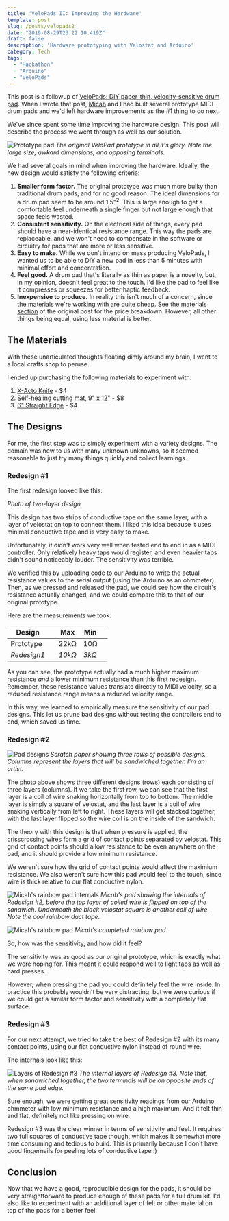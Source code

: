 ```yaml
---
title: 'VeloPads II: Improving the Hardware'
template: post
slug: /posts/velopads2
date: "2019-08-29T23:22:10.419Z"
draft: false
description: 'Hardware prototyping with Velostat and Arduino'
category: Tech
tags:
  - "Hackathon"
  - "Arduino"
  - "VeloPads"
---
```


This post is a followup of [VeloPads: DIY paper-thin, velocity-sensitive drum pad](/posts/velopads). When I wrote that post, [Micah](http://micaharvey.com/) and I had built several prototype MIDI drum pads and we'd left hardware improvements as the #1 thing to do next.

We've since spent some time improving the hardware design. This post will describe the process we went through as well as our solution.

![Prototype pad](/media/velo-pads2/prototype1.JPG)
_The original VeloPad prototype in all it's glory. Note the large size, awkard dimensions, and opposing terminals._

We had several goals in mind when improving the hardware. Ideally, the new design would satisfy the following criteria:
1. **Smaller form factor.** The original prototype was much more bulky than traditional drum pads, and for no good reason. The ideal dimensions for a drum pad seem to be around 1.5"<sup>2</sup>. This is large enough to get a comfortable feel underneath a single finger but not large enough that space feels wasted.
1. **Consistent sensitivity.** On the electrical side of things, every pad should have a near-identical resistance range. This way the pads are replaceable, and we won't need to compensate in the software or circuitry for pads that are more or less sensitive.
1. **Easy to make.** While we don't intend on mass producing VeloPads, I wanted us to be able to DIY a new pad in less than 5 minutes with minimal effort and concentration.
1. **Feel good.** A drum pad that's literally as thin as paper is a novelty, but, in my opinion, doesn't feel great to the touch. I'd like the pad to feel like it compresses or squeezes for better haptic feedback.
1. **Inexpensive to produce.** In reality this isn't much of a concern, since the materials we're working with are quite cheap. See [the materials section](/posts/velopads#materials) of the original post for the price breakdown. However, all other things being equal, using less material is better.

## The Materials

With these unarticulated thoughts floating dimly around my brain, I went to a local crafts shop to peruse.

I ended up purchasing the following materials to experiment with:

1. [X-Acto Knife](https://www.dickblick.com/products/x-acto-1-knife/?clickTracking=true&wmcp=pla&wmcid=items&wmckw=57445-1101&gclid=Cj0KCQjw753rBRCVARIsANe3o46o_ouPfe3IQ6Weni4jP6TmPWPnDQjb7n5ou3Bx1lZl9_xuZkE7m8IaAsNoEALw_wcB) - $4
1. [Self-healing cutting mat, 9" x 12"](https://www.dickblick.com/products/dahle-self-healing-cutting-mats/?clickTracking=true&wmcp=pla&wmcid=items&wmckw=58983-2053&gclid=Cj0KCQjw753rBRCVARIsANe3o446j7JbNnPYTfFFQPvsZACvDw1JlXA1mmk4kcr1hOYMnCpCJEnLNrYaAqFAEALw_wcB) - $8
1. [6" Straight Edge](https://www.dickblick.com/products/alumicolor-standard-straight-edges/) - $4

## The Designs

For me, the first step was to simply experiment with a variety designs. The domain was new to us with many unknown unknowns, so it seemed reasonable to just try many things quickly and collect learnings.

### Redesign #1

The first redesign looked like this:

<!-- Photo of two-layer design -->
_Photo of two-layer design_

This design has two strips of conductive tape on the same layer, with a layer of velostat on top to connect them. I liked this idea because it uses minimal conductive tape and is very easy to make.

Unfortunately, it didn't work very well when tested end to end in as a MIDI controller. Only relatively heavy taps would register, and even heavier taps didn't sound noticeably louder. The sensitivity was terrible.

We verified this by uploading code to our Arduino to write the actual resistance values to the serial output (using the Arduino as an ohmmeter). Then, as we pressed and released the pad, we could see how the circuit's resistance actually changed, and we could compare this to that of our original prototype.

Here are the measurements we took:

| Design      | | Max |	Min		  | |
| ----------- | --- | ----------- | ----------- | ----------- |
| Prototype   |   | 22kΩ        | 10Ω       | |
| _Redesign1_      |  | _10kΩ_       | _3kΩ_       | |

As you can see, the prototype actually had a much higher maximum resistance _and_ a lower minimum resistance than this first redesign. Remember, these resistance values translate directly to MIDI velocity, so a reduced resistance range means a reduced velocity range.

In this way, we learned to empirically measure the sensitivity of our pad designs. This let us prune bad designs without testing the controllers end to end, which saved us time.

### Redesign #2

![Pad designs](/media/velo-pads2/designs1.JPG)
_Scratch paper showing three rows of possible designs. Columns represent the layers that will be sandwiched together. I'm an artist._

The photo above shows three different designs (rows) each consisting of three layers (columns). If we take the first row, we can see that the first layer is a coil of wire snaking horizontally from top to bottom. The middle layer is simply a square of velostat, and the last layer is a coil of wire snaking vertically from left to right. These layers will get stacked together, with the last layer flipped so the wire coil is on the inside of the sandwich.

The theory with this design is that when pressure is applied, the crisscrossing wires form a grid of contact points separated by velostat. This grid of contact points should allow resistance to be even anywhere on the pad, and it should provide a low minimum resistance.

We weren't sure how the grid of contact points would affect the maximium resistance. We also weren't sure how this pad would feel to the touch, since wire is thick relative to our flat conductive nylon.


![Micah's rainbow pad internals](/media/velo-pads2/rainbow-pad-internals.jpeg)
_Micah's pad showing the internals of Redesign #2, before the top layer of coiled wire is flipped on top of the sandwich. Underneath the black velostat square is another coil of wire. Note the cool rainbow duct tape._


![Micah's rainbow pad](/media/velo-pads2/rainbow-pad.JPG)
_Micah's completed rainbow pad._

So, how was the sensitivity, and how did it feel?

The sensitivity was as good as our original prototype, which is exactly what we were hoping for. This meant it could respond well to light taps as well as hard presses.

However, when pressing the pad you could definitely feel the wire inside. In practice this probably wouldn't be very distracting, but we were curious if we could get a similar form factor and sensitivity with a completely flat surface.

### Redesign #3

For our next attempt, we tried to take the best of Redesign #2 with its many contact points, using our flat conductive nylon instead of round wire.

The internals look like this:

![Layers of Redesign #3](/media/velo-pads2/layers1.JPG)
_The internal layers of Redesign #3. Note that, when sandwiched together, the two terminals will be on opposite ends of the same pad edge._

Sure enough, we were getting great sensitivity readings from our Arduino ohmmeter with low minimum resistance and a high maximum. And it felt thin and flat, definitely not like pressing on wire.

Redesign #3 was the clear winner in terms of sensitivity and feel. It requires two full squares of conductive tape though, which makes it somewhat more time consuming and tedious to build. This is primarily because I don't have good fingernails for peeling lots of conductive tape :)

## Conclusion

Now that we have a good, reproducible design for the pads, it should be very straightforward to produce enough of these pads for a full drum kit. I'd also like to experiment with an additional layer of felt or other material on top of the pads for a better feel.
